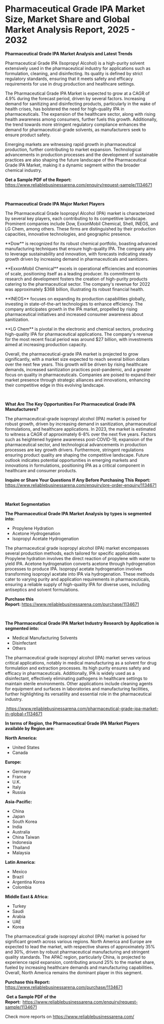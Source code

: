 <p><h1>Pharmaceutical Grade IPA Market Size, Market Share and Global Market Analysis Report, 2025 - 2032</h1></p><p><strong>Pharmaceutical Grade IPA Market Analysis and Latest Trends</strong></p>
<p><p>Pharmaceutical Grade IPA (Isopropyl Alcohol) is a high-purity solvent extensively used in the pharmaceutical industry for applications such as formulation, cleaning, and disinfecting. Its quality is defined by strict regulatory standards, ensuring that it meets safety and efficacy requirements for use in drug production and healthcare settings.</p><p>The Pharmaceutical Grade IPA Market is expected to grow at a CAGR of 4.9% during the forecast period, driven by several factors. Increasing demand for sanitizing and disinfecting products, particularly in the wake of health crises, has bolstered the need for high-quality IPA in pharmaceuticals. The expansion of the healthcare sector, along with rising health awareness among consumers, further fuels this growth. Additionally, the trend towards more stringent regulatory compliance enhances the demand for pharmaceutical-grade solvents, as manufacturers seek to ensure product safety.</p><p>Emerging markets are witnessing rapid growth in pharmaceutical production, further contributing to market expansion. Technological advancements in production processes and the development of sustainable practices are also shaping the future landscape of the Pharmaceutical Grade IPA Market, making it a dynamic segment within the broader chemical industry.</p></p>
<p><strong>Get a Sample PDF of the Report:&nbsp;</strong> <a href="https://www.reliablebusinessarena.com/enquiry/request-sample/1134671?utm_campaign=2532&utm_medium=2&utm_source=Github&utm_content=ia&utm_term=25032025&utm_id=pharmaceutical-grade-ipa">https://www.reliablebusinessarena.com/enquiry/request-sample/1134671</a></p>
<p>&nbsp;</p>
<p><strong>Pharmaceutical Grade IPA Major Market Players</strong></p>
<p><p>The Pharmaceutical Grade Isopropyl Alcohol (IPA) market is characterized by several key players, each contributing to its competitive landscape. Prominent companies include Dow, ExxonMobil Chemical, Shell, INEOS, and LG Chem, among others. These firms are distinguished by their production capacities, innovative technologies, and geographic presence.</p><p>**Dow** is recognized for its robust chemical portfolio, boasting advanced manufacturing techniques that ensure high-quality IPA. The company aims to leverage sustainability and innovation, with forecasts indicating steady growth driven by increasing demand in pharmaceuticals and sanitizers.</p><p>**ExxonMobil Chemical** excels in operational efficiencies and economies of scale, positioning itself as a leading producer. Its commitment to research and development fosters the creation of high-purity products catering to the pharmaceutical sector. The company's revenue for 2022 was approximately $368 billion, illustrating its robust financial health.</p><p>**INEOS** focuses on expanding its production capabilities globally, investing in state-of-the-art technologies to enhance efficiency. The company anticipates growth in the IPA market, propelled by rising pharmaceutical initiatives and increased consumer awareness about sanitization.</p><p>**LG Chem** is pivotal in the electronic and chemical sectors, producing high-quality IPA for pharmaceutical applications. The company's revenue for the most recent fiscal period was around $27 billion, with investments aimed at increasing production capacity.</p><p>Overall, the pharmaceutical-grade IPA market is projected to grow significantly, with a market size expected to reach several billion dollars over the next few years. This growth will be driven by rising healthcare demands, increased sanitization practices post-pandemic, and a greater focus on quality in pharmaceuticals. Companies are poised to expand their market presence through strategic alliances and innovations, enhancing their competitive edge in this evolving landscape.</p></p>
<p>&nbsp;</p>
<p><strong>What Are The Key Opportunities For Pharmaceutical Grade IPA Manufacturers?</strong></p>
<p><p>The pharmaceutical-grade isopropyl alcohol (IPA) market is poised for robust growth, driven by increasing demand in sanitization, pharmaceutical formulations, and healthcare applications. In 2023, the market is estimated to witness a CAGR of approximately 6-8% over the next five years. Factors such as heightened hygiene awareness post-COVID-19, expansion of the pharmaceutical sector, and technological advancements in production processes are key growth drivers. Furthermore, stringent regulations ensuring product quality are shaping the competitive landscape. Future outlook indicates potential opportunities in emerging markets and innovations in formulations, positioning IPA as a critical component in healthcare and consumer products.</p></p>
<p><strong>Inquire or Share Your Questions If Any Before Purchasing This Report:</strong> <a href="https://www.reliablebusinessarena.com/enquiry/pre-order-enquiry/1134671?utm_campaign=2532&utm_medium=2&utm_source=Github&utm_content=ia&utm_term=25032025&utm_id=pharmaceutical-grade-ipa">https://www.reliablebusinessarena.com/enquiry/pre-order-enquiry/1134671</a></p>
<p>&nbsp;</p>
<p><strong>Market Segmentation</strong></p>
<p><strong>The Pharmaceutical Grade IPA Market Analysis by types is segmented into:</strong></p>
<p><ul><li>Propylene Hydration</li><li>Acetone Hydrogenation</li><li>Isopropyl Acetate Hydrogenation</li></ul></p>
<p><p>The pharmaceutical grade isopropyl alcohol (IPA) market encompasses several production methods, each tailored for specific applications. Propylene hydration involves the direct reaction of propylene with water to yield IPA. Acetone hydrogenation converts acetone through hydrogenation processes to produce IPA. Isopropyl acetate hydrogenation involves transforming isopropyl acetate into IPA via hydrogenation. These methods cater to varying purity and application requirements in pharmaceuticals, ensuring a reliable supply of high-quality IPA for diverse uses, including antiseptics and solvent formulations.</p></p>
<p><strong>Purchase this Report:&nbsp;</strong><a href="https://www.reliablebusinessarena.com/purchase/1134671?utm_campaign=2532&utm_medium=2&utm_source=Github&utm_content=ia&utm_term=25032025&utm_id=pharmaceutical-grade-ipa">https://www.reliablebusinessarena.com/purchase/1134671</a></p>
<p>&nbsp;</p>
<p><strong>The Pharmaceutical Grade IPA Market Industry Research by Application is segmented into:</strong></p>
<p><ul><li>Medical Manufacturing Solvents</li><li>Disinfectant</li><li>Others</li></ul></p>
<p><p>The pharmaceutical grade isopropyl alcohol (IPA) market serves various critical applications, notably in medical manufacturing as a solvent for drug formulation and extraction processes. Its high purity ensures safety and efficacy in pharmaceuticals. Additionally, IPA is widely used as a disinfectant, effectively eliminating pathogens in healthcare settings to maintain sterile environments. Other applications include cleaning agents for equipment and surfaces in laboratories and manufacturing facilities, further highlighting its versatility and essential role in the pharmaceutical industry.</p></p>
<p><a href="https://www.reliablebusinessarena.com/pharmaceutical-grade-ipa-market-in-global-r1134671?utm_campaign=2532&utm_medium=2&utm_source=Github&utm_content=ia&utm_term=25032025&utm_id=pharmaceutical-grade-ipa">&nbsp;https://www.reliablebusinessarena.com/pharmaceutical-grade-ipa-market-in-global-r1134671</a></p>
<p><strong>In terms of Region, the Pharmaceutical Grade IPA Market Players available by Region are:</strong></p>
<p>
    <p> <strong> North America: </strong>
        <ul>
            <li>United States</li>
            <li>Canada</li>
        </ul>
        </p> 
    <p> <strong> Europe: </strong>
        <ul>
            <li>Germany</li>
            <li>France</li>
            <li>U.K.</li>
            <li>Italy</li>
            <li>Russia</li>
        </ul>
        </p> 
    <p> <strong> Asia-Pacific: </strong>
        <ul>
            <li>China</li>
            <li>Japan</li>
            <li>South Korea</li>
            <li>India</li>
            <li>Australia</li>
            <li>China Taiwan</li>
            <li>Indonesia</li>
            <li>Thailand</li>
            <li>Malaysia</li>
        </ul>
        </p> 
    <p> <strong> Latin America: </strong>
        <ul>
            <li>Mexico</li>
            <li>Brazil</li>
            <li>Argentina Korea</li>
            <li>Colombia</li>
        </ul>
        </p> 
    <p> <strong> Middle East & Africa: </strong>
        <ul>
            <li>Turkey</li>
            <li>Saudi</li>
            <li>Arabia</li>
            <li>UAE</li>
            <li>Korea</li>
        </ul>
    </p>
    </p>
<p><p>The pharmaceutical grade isopropyl alcohol (IPA) market is poised for significant growth across various regions. North America and Europe are expected to lead the market, with respective shares of approximately 35% and 30%, driven by robust pharmaceutical manufacturing and stringent quality standards. The APAC region, particularly China, is projected to experience rapid expansion, contributing around 25% to the market share, fueled by increasing healthcare demands and manufacturing capabilities. Overall, North America remains the dominant player in this segment.</p></p>
<p><strong>Purchase this Report: </strong><a href="https://www.reliablebusinessarena.com/purchase/1134671?utm_campaign=2532&utm_medium=2&utm_source=Github&utm_content=ia&utm_term=25032025&utm_id=pharmaceutical-grade-ipa">https://www.reliablebusinessarena.com/purchase/1134671</a></p>
<p>&nbsp;<strong>Get a Sample PDF of the Report:&nbsp;&nbsp;</strong><a href="https://www.reliablebusinessarena.com/enquiry/request-sample/1134671?utm_campaign=2532&utm_medium=2&utm_source=Github&utm_content=ia&utm_term=25032025&utm_id=pharmaceutical-grade-ipa">https://www.reliablebusinessarena.com/enquiry/request-sample/1134671</a></p>
<p><strong></strong></p>
<p>Check more reports on <a href="https://www.reliablebusinessarena.com/?utm_campaign=2532&utm_medium=2&utm_source=Github&utm_content=ia&utm_term=25032025&utm_id=pharmaceutical-grade-ipa">https://www.reliablebusinessarena.com/</a></p>